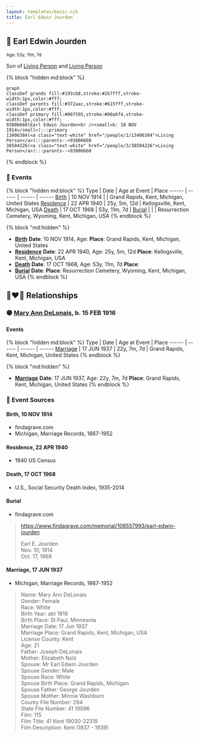 ```yaml
---
layout: templates/basic.njk
title: Earl Edwin Jourden
---
```

## 🔵 Earl Edwin Jourden
<small>Age: 53y, 11m, 7d</small>

Son of [Living Person](/people/3/38504226) and [Living Person](/people/1/13406384)

{% block "hidden md:block" %}
```mermaid
graph
classDef grands fill:#193cb8,stroke:#2b7fff,stroke-width:1px,color:#fff;
classDef parents fill:#372aac,stroke:#615fff,stroke-width:1px,color:#fff;
classDef primary fill:#007595,stroke:#00a6f4,stroke-width:1px,color:#fff;
93806660(Earl Edwin Jourden<br /><small>b: 10 NOV 1914</small>):::primary
13406384(<a class="text-white" href="/people/1/13406384">Living Person</a>):::parents-->93806660
38504226(<a class="text-white" href="/people/3/38504226">Living Person</a>):::parents-->93806660
```
{% endblock %}

### 📆 Events

{% block "hidden md:block" %}
Type | Date | Age at Event | Place
------ | ------ | ------ | ------
[Birth](#event-event-2) | 10 NOV 1914 |  | Grand Rapids, Kent, Michigan, United States
[Residence](#event-event-0) | 22 APR 1940 | 25y, 5m, 12d | Kellogsville, Kent, Michigan, USA
[Death](#event-event-4) | 17 OCT 1968 | 53y, 11m, 7d |
[Burial](#event-event-5) |  |  | Resurrection Cemetery, Wyoming, Kent, Michigan, USA
{% endblock %}

{% block "md:hidden" %}
- **[Birth](#event-event-2)**
**Date**: 10 NOV 1914, Age:
**Place**: Grand Rapids, Kent, Michigan, United States
- **[Residence](#event-event-0)**
**Date**: 22 APR 1940, Age: 25y, 5m, 12d
**Place**: Kellogsville, Kent, Michigan, USA
- **[Death](#event-event-4)**
**Date**: 17 OCT 1968, Age: 53y, 11m, 7d
**Place**:
- **[Burial](#event-event-5)**
**Date**:
**Place**: Resurrection Cemetery, Wyoming, Kent, Michigan, USA
{% endblock %}

## 👩‍❤️‍👨 Relationships

### 🟣 [Mary Ann DeLonais](/people/3/38006988), b. 15 FEB 1916

#### Events

{% block "hidden md:block" %}
Type | Date | Age at Event | Place
------ | ------ | ------ | ------
[Marriage](#event-family-0-event-0) | 17 JUN 1937 | 22y, 7m, 7d | Grand Rapids, Kent, Michigan, United States
{% endblock %}

{% block "md:hidden" %}
- **[Marriage](#event-family-0-event-0)**
**Date**: 17 JUN 1937, Age: 22y, 7m, 7d
**Place**: Grand Rapids, Kent, Michigan, United States
{% endblock %}

### 📰 Event Sources

#### <a id="event-event-2"></a> Birth, 10 NOV 1914
* findagrave.com
* Michigan, Marriage Records, 1867-1952

#### <a id="event-event-0"></a> Residence, 22 APR 1940
* 1940 US Census

#### <a id="event-event-4"></a> Death, 17 OCT 1968
* U.S., Social Security Death Index, 1935-2014

#### <a id="event-event-5"></a> Burial
* findagrave.com
>   
  > https://www.findagrave.com/memorial/106557993/earl-edwin-jourden  
  >   
  > Earl E. Jourden  
  > Nov. 10, 1914  
  > Oct. 17, 1968
#### <a id="event-family-0-event-0"></a> Marriage, 17 JUN 1937
* Michigan, Marriage Records, 1867-1952
>   
  > Name: Mary Ann DeLonais  
  > Gender: Female  
  > Race: White  
  > Birth Year: abt 1916  
  > Birth Place: St Paul, Minnesota  
  > Marriage Date: 17 Jun 1937  
  > Marriage Place: Grand Rapids, Kent, Michigan, USA  
  > License County: Kent  
  > Age: 21  
  > Father: Joseph DeLonais  
  > Mother: Elizabeth Nolz  
  > Spouse: Mr Earl Edwin Jourden  
  > Spouse Gender: Male  
  > Spouse Race: White  
  > Spouse Birth Place: Grand Rapids, Michigan  
  > Spouse Father: George Jourden  
  > Spouse Mother: Minnie Washburn  
  > County File Number: 284  
  > State File Number: 41 19096  
  > Film: 115  
  > Film Title: 41 Kent 19030-22319  
  > Film Description: Kent (1937 - 1939)
